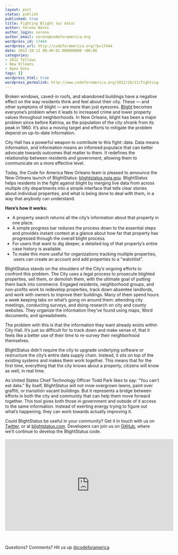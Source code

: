 ```yaml
---
layout: post
status: publish
published: true
title: Fighting Blight (w/ data)
author: Serena Wales
author_login: serena
author_email: serena@codeforamerica.org
wordpress_id: 17444
wordpress_url: http://codeforamerica.org/?p=17444
date: 2012-10-11 00:40:02.000000000 +00:00
categories:
- 2012 fellows
- New Orleans
- Open Data
tags: []
wordpress_html: true
wordpress_permalink: http://www.codeforamerica.org/2012/10/11/fighting-blight-w-data/
---
```


<p>Broken windows, caved-in roofs, and abandoned buildings have a negative effect on the way residents think and feel about their city. These — and other symptoms of blight — are more than just eyesores. <a href="http://en.wikipedia.org/wiki/Urban_decay">Blight</a> becomes everyone’s problem when it leads to increased crime and lower property values throughout neighborhoods. In New Orleans, blight has been a major problem since before Katrina, as the population of the city shrank from its peak in 1960. It’s also a moving target and efforts to mitigate the problem depend on up-to-date information.</p>
<p>City Hall has a powerful weapon to contribute to this fight: data. Data means information, and information means an informed populace that can better advocate towards outcomes that matter to them. It redefines the relationship between residents and government, allowing them to communicate on a more effective level.</p>
<p>Today, the Code for America New Orleans team is pleased to announce the New Orleans launch of BlightStatus: <a href="http://blightstatus.nola.gov">blightstatus.nola.gov</a>. BlightStatus helps residents in the fight against blight by merging live data from across multiple city departments into a simple interface that tells clear stories about individual properties, and what is being done to deal with them, in a way that anybody can understand.</p>
<p><strong>Here’s how it works:</strong></p>
<ul>
<li>A property search returns all the city’s information about that property in one place.</li>
<li>A simple progress bar reduces the process down to the essential steps and provides instant context at a glance about how far that property has progressed through the overall blight process.</li>
<li>For users that want to dig deeper, a detailed log of that property’s entire case history is available.</li>
<li>To make this more useful for organizations tracking multiple properties,  users can create an account and add properties to a “watchlist”.</li>
</ul>
<p>BlightStatus stands on the shoulders of the City’s ongoing efforts to confront this problem. The City uses a legal process to prosecute blighted properties, sell them, or demolish them, with the ultimate goal of putting them back into commerce. Engaged residents, neighborhood groups, and non-profits work to redevelop properties, track down absentee landlords, and work with owners to improve their buildings. Many of them spend hours a week keeping tabs on what’s going on around them: attending city meetings, conducting surveys, and doing research on city and county websites. They organize the information they’ve found using maps, Word documents, and spreadsheets.</p>
<p>The problem with this is that the information they want already exists within City Hall. It’s just so difficult for to track down and make sense of, that it feels like a better use of their time to re-survey their neighborhood themselves.</p>
<p>BlightStatus didn’t require the city to upgrade underlying software or restructure the city’s entire data supply chain. Instead, it sits on top of the existing systems and makes them work together. This means that for the first time, everything that the city knows about a property, citizens will know as well, in real time.</p>
<p>As United States Chief Technology Officer Todd Park likes to say: “You can’t eat data.” By itself, BlightStatus will not mow overgrown lawns, paint over graffiti, or transition vacant buildings. But it represents a bridge between efforts in both the city and community that can help them move forward together. This tool gives both those in government and outside of it access to the same information. Instead of exerting energy trying to figure out what’s happening, they can work towards actually improving it.</p>
<p>Could BlightStatus be useful in your community? Get it in touch with us on <a href="https://twitter.com/BlightStatus">Twitter</a>, or at <a href="http://blightstatus.com">blightstatus.com</a>. Developers can join us on <a href="https://github.com/codeforamerica/blightstatus">GitHub</a>, where we’ll continue to develop the BlightStatus code.<br/>
 <br/>
<iframe frameborder="0" height="300" src="http://player.vimeo.com/video/49144625?title=1&amp;byline=1&amp;portrait=1" width="550"></iframe></p>
<p> </p>
<p>Questions? Comments? Hit us up <a href="http://twitter.com/codeforamerica">@codeforamerica</a></p>
